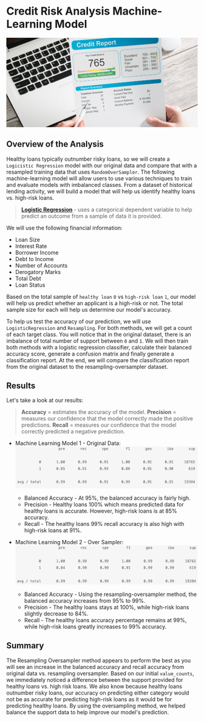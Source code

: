 # Credit Risk Analysis Machine-Learning Model
![machinelearning](images/credit_report.jpg)

## Overview of the Analysis

 Healthy loans typically outnumber risky loans, so we will create a `Logicistic Regression` model with our original data and compare that with a resampled training data that uses `RandomOverSampler`.  The following machine-learning model will allow users to use various techniques to train and evaluate models with imbalanced classes.  From a dataset of historical lending activity, we will build a model that will help us identify healthy loans vs. high-risk loans. 

  > **[Logistic Regression](https://towardsdatascience.com/logistic-regression-detailed-overview-46c4da4303bc)** - uses a categorical dependent variable to help predict an outcome from a sample of data it is provided.

We will use the following financial information:

* Loan Size
* Interest Rate
* Borrower Income
* Debt to Income
* Number of Accounts
* Derogatory Marks
* Total Debt
* Loan Status

Based on the total sample of `healthy loan` `0` vs `high-risk loan` `1`, our model will help us predict whether an applicant is a high-risk or not.  The total sample size for each will help us determine our model's accuracy.

To help us test the accuracy of our prediction, we will use `LogisticRegression` and `Resampling`.  For both methods, we will get a count of each target class.  You will notice that in the original dataset, there is an imbalance of total number of support between `0` and `1`.  We will then train both methods with a logistic regression classifier, calculate their balanced accuracy score, generate a confusion matrix and finally generate a classification report.  At the end, we will compare the classification report from the original dataset to the resampling-oversampler dataset.

## Results

Let's take a look at our results:
  > **Accuracy** = estimates the accuracy of the model.
  > **Precision** = measures our confidence that the model correctly made the positive predictions.
  > **Recall** = measures our confidence that the model correctly predicted a negative prediction.


* Machine Learning Model 1 - Original Data:
![original](images/original_report.jpg)
  * Balanced Accuracy - At 95%, the balanced accuracy is fairly high.
  * Precision - Healthy loans 100% which means predicted data for healthy loans is accurate.  However, high-risk loans is at 85% accuracy.
  * Recall - The healthy loans 99% recall accuracy is also high with high-risk loans at 91%.


* Machine Learning Model 2 - Over Sampler:
![imbalanced](images/imbalanced_report.jpg)
  * Balanced Accuracy - Using the resampling-oversampler method, the balanced accuracy increases from 95% to 99%.
  * Precision - The healthy loans stays at 100%, while high-risk loans slightly decrease to 84%.
  * Recall - The healthy loans accuracy percentage remains at 99%, while high-risk loans greatly increases to 99% accuracy.

## Summary

The Resampling Oversampler method appears to perform the best as you will see an increase in the balanced accuracy and recall accuracy from original data vs. resampling oversampler.  Based on our initial `value_counts`, we immediately noticed a difference between the support provided for healthy loans vs. high risk loans.  We also know because healthy loans outnumber risky loans, our accuracy on predicting either category would not be as accurate for predicting high-risk loans as it would be for predicting healthy loans.  By using the oversampling method, we helped balance the support data to help improve our model's prediction.
